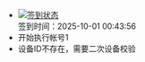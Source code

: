- [![签到状态](https://github.com/p7wm/Cloud189-Actions/actions/workflows/main.yml/badge.svg?branch=main)](https://github.com/p7wm/Cloud189-Actions/actions/workflows/main.yml) <br> 签到时间：2025-10-01 00:43:56
- 开始执行帐号1
- 设备ID不存在，需要二次设备校验
